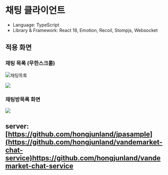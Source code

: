 # 채팅 클라이언트

* Language: TypeScript
* Library & Framework: React 18, Emotion, Recoil, Stompjs, Websocket

## 적용 화면

### 채팅 목록 (무한스크롤)
![채팅목록](https://velog.velcdn.com/images/hongjunland/post/a6060912-be76-4340-98c8-02695d07102c/image.gif)

![](https://velog.velcdn.com/images/hongjunland/post/7485cab8-7638-4ebb-af95-68a12524e1b0/image.gif)

### 채팅방목록 화면
![](https://velog.velcdn.com/images/hongjunland/post/b9330d09-3af7-4759-969f-c0334209f420/image.png)

## server: [https://github.com/hongjunland/jpasample](https://github.com/hongjunland/vandemarket-chat-service)https://github.com/hongjunland/vandemarket-chat-service
